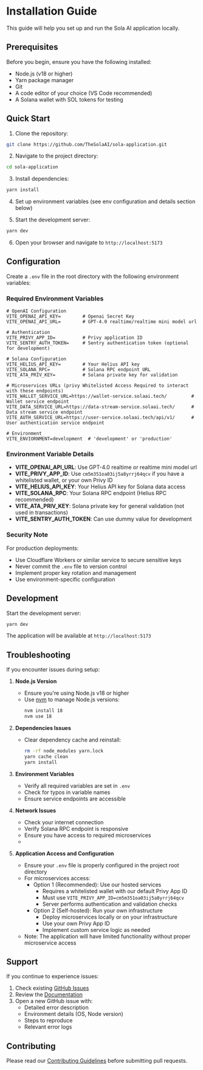 # Installation Guide

This guide will help you set up and run the Sola AI application locally.

## Prerequisites

Before you begin, ensure you have the following installed:

- Node.js (v18 or higher)
- Yarn package manager
- Git
- A code editor of your choice (VS Code recommended)
- A Solana wallet with SOL tokens for testing

## Quick Start

1. Clone the repository:

```sh
git clone https://github.com/TheSolaAI/sola-application.git
```

2. Navigate to the project directory:

```sh
cd sola-application
```

3. Install dependencies:

```sh
yarn install
```

4. Set up environment variables (see env configuration and details section below)

5. Start the development server:

```sh
yarn dev
```

6. Open your browser and navigate to `http://localhost:5173`

## Configuration

Create a `.env` file in the root directory with the following environment variables:

### Required Environment Variables

```env
# OpenAI Configuration
VITE_OPENAI_API_KEY=        # Openai Secret Key
VITE_OPENAI_API_URL=        # GPT-4.0 realtime/realtime mini model url

# Authentication
VITE_PRIVY_APP_ID=          # Privy application ID
VITE_SENTRY_AUTH_TOKEN=     # Sentry authentication token (optional for development)

# Solana Configuration
VITE_HELIUS_API_KEY=        # Your Helius API key
VITE_SOLANA_RPC=            # Solana RPC endpoint URL
VITE_ATA_PRIV_KEY=          # Solana private key for validation

# Microservices URLs (privy Whitelisted Access Required to interact with these endpoints)
VITE_WALLET_SERVICE_URL=https://wallet-service.solaai.tech/         # Wallet service endpoint
VITE_DATA_SERVICE_URL=https://data-stream-service.solaai.tech/      # Data stream service endpoint
VITE_AUTH_SERVICE_URL=https://user-service.solaai.tech/api/v1/      # User authentication service endpoint

# Environment
VITE_ENVIORNMENT=development  # 'development' or 'production'
```

### Environment Variable Details

- **VITE_OPENAI_API_URL**: Use GPT-4.0 realtime or realtime mini model url
- **VITE_PRIVY_APP_ID**: Use `cm5m351oa03ij5a8yrrj64qcv` if you have a whitelisted wallet, or your own Privy ID
- **VITE_HELIUS_API_KEY**: Your Helius API key for Solana data access
- **VITE_SOLANA_RPC**: Your Solana RPC endpoint (Helius RPC recommended)
- **VITE_ATA_PRIV_KEY**: Solana private key for general validation (not used in transactions)
- **VITE_SENTRY_AUTH_TOKEN**: Can use dummy value for development

### Security Note

For production deployments:

- Use Cloudflare Workers or similar service to secure sensitive keys
- Never commit the `.env` file to version control
- Implement proper key rotation and management
- Use environment-specific configuration

## Development

Start the development server:

```sh
yarn dev
```

The application will be available at `http://localhost:5173`

## Troubleshooting

If you encounter issues during setup:

1. **Node.js Version**

   - Ensure you're using Node.js v18 or higher
   - Use [nvm](https://github.com/nvm-sh/nvm) to manage Node.js versions:
     ```sh
     nvm install 18
     nvm use 18
     ```

2. **Dependencies Issues**

   - Clear dependency cache and reinstall:
     ```sh
     rm -rf node_modules yarn.lock
     yarn cache clean
     yarn install
     ```

3. **Environment Variables**

   - Verify all required variables are set in `.env`
   - Check for typos in variable names
   - Ensure service endpoints are accessible

4. **Network Issues**

   - Check your internet connection
   - Verify Solana RPC endpoint is responsive
   - Ensure you have access to required microservices
   - 
5. **Application Access and Configuration**
   - Ensure your `.env` file is properly configured in the project root directory
   - For microservices access:
      - Option 1 (Recommended): Use our hosted services
         - Requires a whitelisted wallet with our default Privy App ID
         - Must use `VITE_PRIVY_APP_ID=cm5m351oa03ij5a8yrrj64qcv`
         - Server performs authentication and validation checks
      - Option 2 (Self-hosted): Run your own infrastructure
         - Deploy microservices locally or on your infrastructure
         - Use your own Privy App ID
         - Implement custom service logic as needed
   - Note: The application will have limited functionality without proper microservice access

## Support

If you continue to experience issues:

1. Check existing [GitHub Issues](https://github.com/TheSolaAI/sola-application/issues)
2. Review the [Documentation](https://github.com/TheSolaAI/sola-application/docs)
3. Open a new GitHub issue with:
   - Detailed error description
   - Environment details (OS, Node version)
   - Steps to reproduce
   - Relevant error logs

## Contributing

Please read our [Contributing Guidelines](CONTRIBUTING.md) before submitting pull requests.
